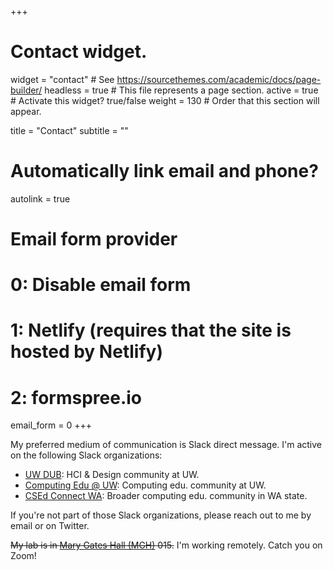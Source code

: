 +++
# Contact widget.
widget = "contact"  # See https://sourcethemes.com/academic/docs/page-builder/
headless = true  # This file represents a page section.
active = true  # Activate this widget? true/false
weight = 130  # Order that this section will appear.

title = "Contact"
subtitle = ""

# Automatically link email and phone?
autolink = true

# Email form provider
#   0: Disable email form
#   1: Netlify (requires that the site is hosted by Netlify)
#   2: formspree.io
email_form = 0
+++

My preferred medium of communication is Slack direct message. I'm active on the following Slack organizations: 

* [UW DUB](https://uwdub.slack.com/): HCI & Design community at UW.
* [Computing Edu @ UW](https://computinged-uw.slack.com): Computing edu. community at UW.
* [CSEd Connect WA](http://csed-connect.slack.com/): Broader computing edu. community in WA state.

If you're not part of those Slack organizations, please reach out to me by email or on Twitter. 

~~My lab is in [Mary Gates Hall (MGH)](https://www.washington.edu/maps/?mgh) 015.~~ I'm working remotely. Catch you on Zoom!